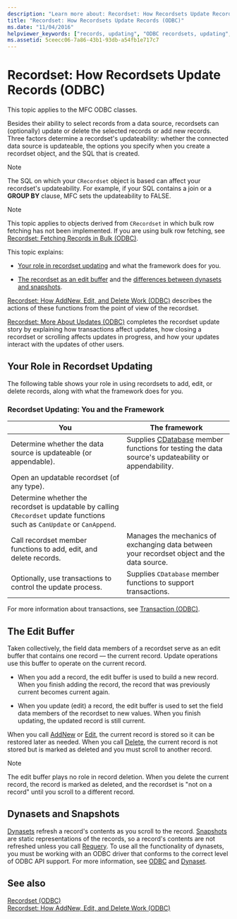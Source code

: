 ```yaml
---
description: "Learn more about: Recordset: How Recordsets Update Records (ODBC)"
title: "Recordset: How Recordsets Update Records (ODBC)"
ms.date: "11/04/2016"
helpviewer_keywords: ["records, updating", "ODBC recordsets, updating", "recordsets, editing records", "updating recordsets", "recordsets, updating"]
ms.assetid: 5ceecc06-7a86-43b1-93db-a54fb1e717c7
---
```

# Recordset: How Recordsets Update Records (ODBC)

This topic applies to the MFC ODBC classes.

Besides their ability to select records from a data source, recordsets can (optionally) update or delete the selected records or add new records. Three factors determine a recordset's updateability: whether the connected data source is updateable, the options you specify when you create a recordset object, and the SQL that is created.

> [!NOTE]
> The SQL on which your `CRecordset` object is based can affect your recordset's updateability. For example, if your SQL contains a join or a **GROUP BY** clause, MFC sets the updateability to FALSE.

> [!NOTE]
> This topic applies to objects derived from `CRecordset` in which bulk row fetching has not been implemented. If you are using bulk row fetching, see [Recordset: Fetching Records in Bulk (ODBC)](../../data/odbc/recordset-fetching-records-in-bulk-odbc.md).

This topic explains:

- [Your role in recordset updating](#_core_your_role_in_recordset_updating) and what the framework does for you.

- [The recordset as an edit buffer](#_core_the_edit_buffer) and the [differences between dynasets and snapshots](#_core_dynasets_and_snapshots).

[Recordset: How AddNew, Edit, and Delete Work (ODBC)](../../data/odbc/recordset-how-addnew-edit-and-delete-work-odbc.md) describes the actions of these functions from the point of view of the recordset.

[Recordset: More About Updates (ODBC)](../../data/odbc/recordset-more-about-updates-odbc.md) completes the recordset update story by explaining how transactions affect updates, how closing a recordset or scrolling affects updates in progress, and how your updates interact with the updates of other users.

## <a name="_core_your_role_in_recordset_updating"></a> Your Role in Recordset Updating

The following table shows your role in using recordsets to add, edit, or delete records, along with what the framework does for you.

### Recordset Updating: You and the Framework

|You|The framework|
|---------|-------------------|
|Determine whether the data source is updateable (or appendable).|Supplies [CDatabase](../../mfc/reference/cdatabase-class.md) member functions for testing the data source's updateability or appendability.|
|Open an updatable recordset (of any type).||
|Determine whether the recordset is updatable by calling `CRecordset` update functions such as `CanUpdate` or `CanAppend`.||
|Call recordset member functions to add, edit, and delete records.|Manages the mechanics of exchanging data between your recordset object and the data source.|
|Optionally, use transactions to control the update process.|Supplies `CDatabase` member functions to support transactions.|

For more information about transactions, see [Transaction (ODBC)](../../data/odbc/transaction-odbc.md).

## <a name="_core_the_edit_buffer"></a> The Edit Buffer

Taken collectively, the field data members of a recordset serve as an edit buffer that contains one record — the current record. Update operations use this buffer to operate on the current record.

- When you add a record, the edit buffer is used to build a new record. When you finish adding the record, the record that was previously current becomes current again.

- When you update (edit) a record, the edit buffer is used to set the field data members of the recordset to new values. When you finish updating, the updated record is still current.

When you call [AddNew](../../mfc/reference/crecordset-class.md#addnew) or [Edit](../../mfc/reference/crecordset-class.md#edit), the current record is stored so it can be restored later as needed. When you call [Delete](../../mfc/reference/crecordset-class.md#delete), the current record is not stored but is marked as deleted and you must scroll to another record.

> [!NOTE]
> The edit buffer plays no role in record deletion. When you delete the current record, the record is marked as deleted, and the recordset is "not on a record" until you scroll to a different record.

## <a name="_core_dynasets_and_snapshots"></a> Dynasets and Snapshots

[Dynasets](../../data/odbc/dynaset.md) refresh a record's contents as you scroll to the record. [Snapshots](../../data/odbc/snapshot.md) are static representations of the records, so a record's contents are not refreshed unless you call [Requery](../../mfc/reference/crecordset-class.md#requery). To use all the functionality of dynasets, you must be working with an ODBC driver that conforms to the correct level of ODBC API support. For more information, see [ODBC](../../data/odbc/odbc-basics.md) and [Dynaset](../../data/odbc/dynaset.md).

## See also

[Recordset (ODBC)](../../data/odbc/recordset-odbc.md)<br/>
[Recordset: How AddNew, Edit, and Delete Work (ODBC)](../../data/odbc/recordset-how-addnew-edit-and-delete-work-odbc.md)
